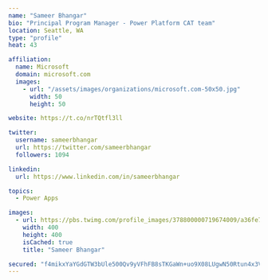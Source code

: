 ```yaml
---
name: "Sameer Bhangar"
bio: "Principal Program Manager - Power Platform CAT team"
location: Seattle, WA
type: "profile"
heat: 43

affiliation:
  name: Microsoft
  domain: microsoft.com
  images:
    - url: "/assets/images/organizations/microsoft.com-50x50.jpg"
      width: 50
      height: 50

website: https://t.co/nrTQtfl3ll

twitter:
  username: sameerbhangar
  url: https://twitter.com/sameerbhangar
  followers: 1094

linkedin:
  url: https://www.linkedin.com/in/sameerbhangar

topics:
  - Power Apps

images:
  - url: https://pbs.twimg.com/profile_images/378800000719674009/a36fe7ddfab1778b76e5793772e43798_400x400.jpeg
    width: 400
    height: 400
    isCached: true
    title: "Sameer Bhangar"

secured: "f4mikxYaYGdGTW3bUle500Qv9yVFhFB8sTKGaWn+uo9X08LUgwN50Rtun4x3VcDJ7lYBYUS92LnRJtrtguNOSQX6r876Idmgrfjvvj88CqOLeuBw+4NcKlz+A0z675swj3RLFAyvsvuVhh5sDKHwbKaCVYJI93SntmSTk8AQFqWKYB/SerI05jhVeegEPn7JSrQtR4KjIPMuCB2zMAXQu+2/FyWRwLnScYaThAwDcTRFiJjDJLcVV02LPq9vCGH2x6f/hzwj70POPbEWmIQWCIiF5/slCkPENW9BuViocwZkXG2Lh/xQ6XmExQJaVTZ0FYBsTfWmQSi2q21rku6Gai0b1MCYblddQV5+AIPb7P5BBTRy0fwcUuPEHlTPwbRMO7B1WQxICOeGxd53X9dbsUvwPqFPC04Pmxr/FSrv/mA=;t+EPwVnTsvWBGZIrSG5CUQ=="
---
```


